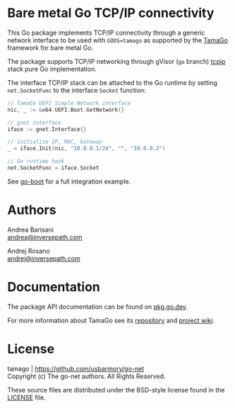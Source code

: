 Bare metal Go TCP/IP connectivity
=================================

This Go package implements TCP/IP connectivity through a generic network
interface to be used with `GOOS=tamago` as supported by the
[TamaGo](https://github.com/usbarmory/tamago) framework for bare metal Go.

The package supports TCP/IP networking through gVisor (`go` branch)
[tcpip](https://pkg.go.dev/gvisor.dev/gvisor/pkg/tcpip)
stack pure Go implementation.

The interface TCP/IP stack can be attached to the Go runtime by setting
`net.SocketFunc` to the interface `Socket` function:

```go
// TamaGo UEFI Simple Network interface
nic, _ := &x64.UEFI.Boot.GetNetwork{}

// gnet interface
iface := gnet.Interface{}

// initialize IP, MAC, Gateway
_ = iface.Init(nic, "10.0.0.1/24", "", "10.0.0.2")

// Go runtime hook
net.SocketFunc = iface.Socket
```

See [go-boot](https://github.com/usbarmory/go-boot/blob/main/cmd/net.go)
for a full integration example.

Authors
=======

Andrea Barisani  
andrea@inversepath.com  

Andrej Rosano  
andrej@inversepath.com  

Documentation
=============

The package API documentation can be found on
[pkg.go.dev](https://pkg.go.dev/github.com/usbarmory/go-net).


For more information about TamaGo see its
[repository](https://github.com/usbarmory/tamago) and
[project wiki](https://github.com/usbarmory/tamago/wiki).

License
=======

tamago | https://github.com/usbarmory/go-net  
Copyright (c) The go-net authors. All Rights Reserved.

These source files are distributed under the BSD-style license found in the
[LICENSE](https://github.com/usbarmory/go-net/blob/main/LICENSE) file.
